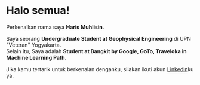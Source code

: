 # Halo semua! 

Perkenalkan nama saya **Haris Muhlisin**.<br>

Saya seorang **Undergraduate Student at Geophysical Engineering** di UPN "Veteran" Yogyakarta. <br>
Selain itu, Saya adalah **Student at Bangkit by Google, GoTo, Traveloka in Machine Learning Path**.<br>


Jika kamu tertarik untuk berkenalan denganku, silakan ikuti akun [Linkedin](https://www.linkedin.com/in/harismuhlisin/)ku ya.
